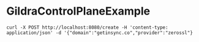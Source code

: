 # GildraControlPlaneExample

```
curl -X POST http://localhost:8080/create -H 'content-type: application/json' -d '{"domain":"getinsync.co","provider":"zerossl"}
```